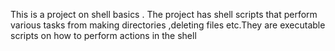 
This is a project on shell basics .
The project has shell scripts that perform various tasks from making directories ,deleting files etc.They are executable scripts on how to perform actions in the shell
